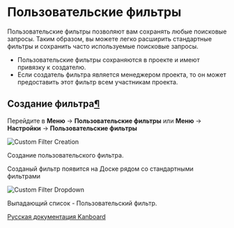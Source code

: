 Пользовательские фильтры
========================

Пользовательские фильтры позволяют вам сохранять любые поисковые запросы. Таким образом, вы можете легко расширить стандартные фильтры и сохранить часто используемые поисковые запросы.

-   Пользовательские фильтры сохраняются в проекте и имеют привязку к создателю.
-   Если создатель фильтра является менеджером проекта, то он может предоставить этот фильтр всем участникам проекта.


Создание фильтра[¶](#filter-creation "Ссылка на этот заголовок")
----------------------------------------------------------------


Перейдите в **Меню** -\> **Пользовательские фильтры** или **Меню** -\> **Настройки** -\> **Пользовательские фильтры**

![Custom Filter Creation](https://kanboard.net/screenshots/documentation/custom-filter-creation.png)

Создание пользовательского фильтра.



Созданый фильтр появится на Доске рядом со стандартными фильтрами

![Custom Filter Dropdown](https://kanboard.net/screenshots/documentation/custom-filter-dropdown.png)

Выпадающий список - Пользовательский фильтр.




 



[Русская документация Kanboard](http://kanboard.ru/doc/)

